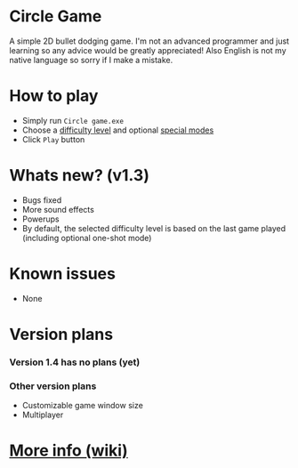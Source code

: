 # Circle Game
A simple 2D bullet dodging game. I'm not an advanced programmer and just learning so any advice would be greatly appreciated! Also English is not my native language so sorry if I make a mistake.

# How to play
- Simply run `Circle game.exe`
- Choose a [difficulty level](https://github.com/vDeresh/Circle_Game/wiki/Home/#difficulty-levels) and optional [special modes](https://github.com/vDeresh/Circle_Game/wiki#special-modes)
- Click `Play` button

# Whats new? (v1.3)
- Bugs fixed
- More sound effects
- Powerups
- By default, the selected difficulty level is based on the last game played (including optional one-shot mode)

# Known issues
- None

# Version plans

### Version 1.4 has no plans (yet)

### Other version plans
- Customizable game window size
- Multiplayer

# [More info (wiki)](https://github.com/vDeresh/Circle_Game/wiki)
